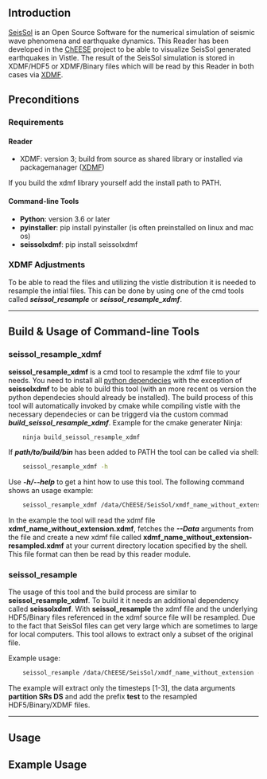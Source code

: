 [headline]:<>

## Introduction

[SeisSol](https://www.seissol.org/) is an Open Source Software for the numerical simulation of seismic wave phenomena and earthquake dynamics. This Reader has been developed in the [ChEESE](https://cheese-coe.eu/https://cheese-coe.eu/) project to be able to visualize SeisSol generated earthquakes in Vistle. The result of the SeisSol simulation is stored in XDMF/HDF5 or XDMF/Binary files which will be read by this Reader in both cases via [XDMF](https://xdmf.org/index.php/XDMF_Model_and_Format).

## Preconditions

### Requirements

#### Reader

- XDMF: version 3; build from source as shared library or installed via packagemanager ([XDMF](https://xdmf.org/index.php/XDMF_Model_and_Format))

If you build the xdmf library yourself add the install path to PATH.

#### Command-line Tools

- **Python**: version 3.6 or later
- **pyinstaller**: pip install pyinstaller (is often preinstalled on linux and mac os)
- **seissolxdmf**: pip install seissolxdmf

### XDMF Adjustments

To be able to read the files and utilizing the vistle distribution it is needed to resample the intial files. This can be done by using one of the cmd tools called ***seissol_resample*** or ***seissol_resample_xdmf***. 

---

## Build & Usage of Command-line Tools

### seissol_resample_xdmf

**seissol_resample_xdmf** is a cmd tool to resample the xdmf file to your needs. You need to install all [python dependecies](#seissol_resample_xdmf) with the exception of **seissolxdmf** to be able to build this tool (with an more recent os version the python dependecies should already be installed). The build process of this tool will automatically invoked by cmake while compiling vistle with the necessary dependecies or can be triggerd via the custom commad ***build_seissol_resample_xdmf***. Example for the cmake generater Ninja:

```bash
    ninja build_seissol_resample_xdmf
```

If ***path/to/build/bin*** has been added to PATH the tool can be called via shell:

```bash
    seissol_resample_xdmf -h
```

Use ***-h/--help*** to get a hint how to use this tool. The following command shows an usage example:

```bash
    seissol_resample_xdmf /data/ChEESE/SeisSol/xmdf_name_without_extension --version 3 --Data partition SRs T_s RT DS
```

In the example the tool will read the xdmf file **xdmf_name_without_extension.xdmf**, fetches the ***--Data*** arguments from the file and create a new xdmf file called **xdmf_name_without_extension-resampled.xdmf** at your current directory location specified by the shell. This file format can then be read by this reader module.

### seissol_resample

The usage of this tool and the build process are similar to **seissol_resample_xdmf**. To build it it needs an additional dependency called **seissolxdmf**. With **seissol_resample** the xdmf file and the underlying HDF5/Binary files referenced in the xdmf source file will be resampled. Due to the fact that SeisSol files can get very large which are sometimes to large for local computers. This tool allows to extract only a subset of the original file.

Example usage:

```bash
    seissol_resample /data/ChEESE/SeisSol/xmdf_name_without_extension --add2prefix test --version 3 --Data partition SRs DS --idt 1 2 3
```

The example will extract only the timesteps [1-3], the data arguments **partition SRs DS** and add the prefix **test** to the resampled HDF5/Binary/XDMF files.

---

## Usage

[moduleHtml]:<>

[outputPorts]:<>

[parameters]:<>

## Example Usage
